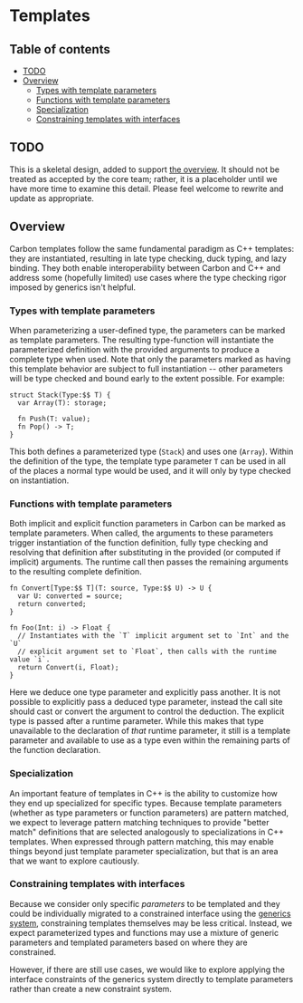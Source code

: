 # Templates

<!--
Part of the Carbon Language project, under the Apache License v2.0 with LLVM
Exceptions. See /LICENSE for license information.
SPDX-License-Identifier: Apache-2.0 WITH LLVM-exception
-->

## Table of contents

<!-- toc -->

- [TODO](#todo)
- [Overview](#overview)
  - [Types with template parameters](#types-with-template-parameters)
  - [Functions with template parameters](#functions-with-template-parameters)
  - [Specialization](#specialization)
  - [Constraining templates with interfaces](#constraining-templates-with-interfaces)

<!-- tocstop -->

## TODO

This is a skeletal design, added to support [the overview](README.md). It should
not be treated as accepted by the core team; rather, it is a placeholder until
we have more time to examine this detail. Please feel welcome to rewrite and
update as appropriate.

## Overview

Carbon templates follow the same fundamental paradigm as C++ templates: they are
instantiated, resulting in late type checking, duck typing, and lazy binding.
They both enable interoperability between Carbon and C++ and address some
(hopefully limited) use cases where the type checking rigor imposed by generics
isn't helpful.

### Types with template parameters

When parameterizing a user-defined type, the parameters can be marked as
template parameters. The resulting type-function will instantiate the
parameterized definition with the provided arguments to produce a complete type
when used. Note that only the parameters marked as having this template behavior
are subject to full instantiation -- other parameters will be type checked and
bound early to the extent possible. For example:

```
struct Stack(Type:$$ T) {
  var Array(T): storage;

  fn Push(T: value);
  fn Pop() -> T;
}
```

This both defines a parameterized type (`Stack`) and uses one (`Array`). Within
the definition of the type, the template type parameter `T` can be used in all
of the places a normal type would be used, and it will only by type checked on
instantiation.

### Functions with template parameters

Both implicit and explicit function parameters in Carbon can be marked as
template parameters. When called, the arguments to these parameters trigger
instantiation of the function definition, fully type checking and resolving that
definition after substituting in the provided (or computed if implicit)
arguments. The runtime call then passes the remaining arguments to the resulting
complete definition.

```
fn Convert[Type:$$ T](T: source, Type:$$ U) -> U {
  var U: converted = source;
  return converted;
}

fn Foo(Int: i) -> Float {
  // Instantiates with the `T` implicit argument set to `Int` and the `U`
  // explicit argument set to `Float`, then calls with the runtime value `i`.
  return Convert(i, Float);
}
```

Here we deduce one type parameter and explicitly pass another. It is not
possible to explicitly pass a deduced type parameter, instead the call site
should cast or convert the argument to control the deduction. The explicit type
is passed after a runtime parameter. While this makes that type unavailable to
the declaration of _that_ runtime parameter, it still is a template parameter
and available to use as a type even within the remaining parts of the function
declaration.

### Specialization

An important feature of templates in C++ is the ability to customize how they
end up specialized for specific types. Because template parameters (whether as
type parameters or function parameters) are pattern matched, we expect to
leverage pattern matching techniques to provide "better match" definitions that
are selected analogously to specializations in C++ templates. When expressed
through pattern matching, this may enable things beyond just template parameter
specialization, but that is an area that we want to explore cautiously.

### Constraining templates with interfaces

Because we consider only specific *parameters* to be templated and they could be individually migrated to a constrained interface using the [generics system](README.md#generics), constraining templates themselves may be less critical. Instead, we expect parameterized types and functions may use a mixture of generic parameters and templated parameters based on where they are constrained.

However, if there are still use cases, we would like to explore applying the interface constraints of the generics system directly to template parameters rather than create a new constraint system.

